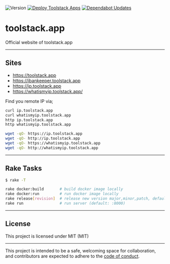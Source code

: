 ![Version](https://img.shields.io/badge/version-0.1.6-orange.svg)
[![Deploy Toolstack Apps](https://github.com/bilusteknoloji/toolstack.app/actions/workflows/build-and-deploy.yml/badge.svg)](https://github.com/bilusteknoloji/toolstack.app/actions/workflows/build-and-deploy.yml)
[![Dependabot Updates](https://github.com/bilusteknoloji/toolstack.app/actions/workflows/dependabot/dependabot-updates/badge.svg)](https://github.com/bilusteknoloji/toolstack.app/actions/workflows/dependabot/dependabot-updates)

# toolstack.app

Official website of toolstack.app

---

## Sites

- https://toolstack.app
- https://ibankeeper.toolstack.app
- https://ip.toolstack.app
- https://whatismyip.toolstack.app/

Find you remote IP via;

```bash
curl ip.toolstack.app
curl whatismyip.toolstack.app
http ip.toolstack.app
http whatismyip.toolstack.app

wget -qO- https://ip.toolstack.app
wget -qO- http://ip.toolstack.app
wget -qO- https://whatismyip.toolstack.app
wget -qO- http://whatismyip.toolstack.app
```

---

## Rake Tasks

```bash
$ rake -T

rake docker:build       # build docker image locally
rake docker:run         # run docker image locally
rake release[revision]  # release new version major,minor,patch, default: patch
rake run                # run server (default: :8000)
```

---

## License

This project is licensed under MIT (MIT)

---

This project is intended to be a safe, welcoming space for collaboration, and
contributors are expected to adhere to the [code of conduct][coc].

[coc]: https://github.com/bilusteknoloji/toolstack.app/blob/main/CODE_OF_CONDUCT.md
